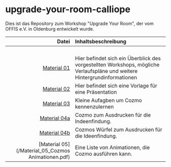 # upgrade-your-room-calliope
Dies ist das Repository zum Workshop "Upgrade Your Room", der vom OFFIS e.V. in Oldenburg entwickelt wurde.


| Datei | Inhaltsbeschreibung |
| ------------: | :-------------- |
|<img width=250/> | <img width=500/> |
| [Material 01](/Material_01_Workshopbeschreibung_v2.0.pdf) |Hier befindet sich ein Überblick des vorgestellten Workshops, mögliche Verlaufspläne und weitere Hintergrundinformationen |
| [Material 02](/Material_02_Vorlage_Präsentation.pptx) |Hier befindet sich eine Vorlage für eine Präsentation |
| [Material 03](/Material_03_Cozmo_Aufgabenstellung.pdf) | Kleine Aufagben um Cozmo kennenzulernen |
| [Material 04a](/Material_04a_CozmoAusdrucke.pdf) |Cozmo zum Ausdrucken für die Indeenfindung.|
| [Material 04b](/Material_04b_WürfelAusdrucke.pdf) |Cozmos Würfel zum Ausdrucken für die Ideenfindung.|
| [Material 05](/Material_05_Cozmos Animationen.pdf) |Eine Liste von Animationen, die Cozmo ausführen kann. |


